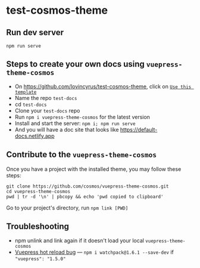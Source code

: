 # test-cosmos-theme

## Run dev server
`npm run serve`

## Steps to create your own docs using `vuepress-theme-cosmos`
- On https://github.com/lovincyrus/test-cosmos-theme, click on [`Use this template`](https://github.com/lovincyrus/test-cosmos-theme/generate)
- Name the repo `test-docs`
- cd `test-docs`
- Clone your `test-docs` repo
- Run `npm i vuepress-theme-cosmos` for the latest version
- Install and start the server: `npm i; npm run serve`
- And you will have a doc site that looks like https://default-docs.netlify.app

## Contribute to the `vuepress-theme-cosmos`
Once you have a project with the installed theme, you may follow these steps:
```
git clone https://github.com/cosmos/vuepress-theme-cosmos.git
cd vuepress-theme-cosmos
pwd | tr -d '\n' | pbcopy && echo 'pwd copied to clipboard'
```
Go to your project's directory, run `npm link [PWD]`

## Troubleshooting
- npm unlink and link again if it doesn't load your local `vuepress-theme-cosmos`
- [Vuepress hot reload bug](https://github.com/vuejs/vuepress/issues/2392) — `npm i watchpack@1.6.1 --save-dev` if `"vuepress": "1.5.0"`